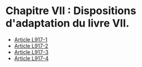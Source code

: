 # Chapitre VII : Dispositions d'adaptation du livre VII.

- [Article L917-1](article-l917-1.md)
- [Article L917-2](article-l917-2.md)
- [Article L917-3](article-l917-3.md)
- [Article L917-4](article-l917-4.md)
